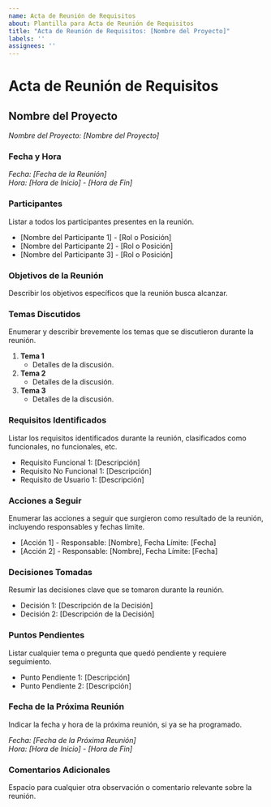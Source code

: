 ```yaml
---
name: Acta de Reunión de Requisitos
about: Plantilla para Acta de Reunión de Requisitos
title: "Acta de Reunión de Requisitos: [Nombre del Proyecto]"
labels: ''
assignees: ''
---
```

# Acta de Reunión de Requisitos

## Nombre del Proyecto
*Nombre del Proyecto: [Nombre del Proyecto]*

### Fecha y Hora
*Fecha: [Fecha de la Reunión]*  
*Hora: [Hora de Inicio] - [Hora de Fin]*

### Participantes
Listar a todos los participantes presentes en la reunión.

- [Nombre del Participante 1] - [Rol o Posición]
- [Nombre del Participante 2] - [Rol o Posición]
- [Nombre del Participante 3] - [Rol o Posición]

### Objetivos de la Reunión
Describir los objetivos específicos que la reunión busca alcanzar.

### Temas Discutidos
Enumerar y describir brevemente los temas que se discutieron durante la reunión.

1. **Tema 1**
   - Detalles de la discusión.
2. **Tema 2**
   - Detalles de la discusión.
3. **Tema 3**
   - Detalles de la discusión.

### Requisitos Identificados
Listar los requisitos identificados durante la reunión, clasificados como funcionales, no funcionales, etc.

- Requisito Funcional 1: [Descripción]
- Requisito No Funcional 1: [Descripción]
- Requisito de Usuario 1: [Descripción]

### Acciones a Seguir
Enumerar las acciones a seguir que surgieron como resultado de la reunión, incluyendo responsables y fechas límite.

- [Acción 1] - Responsable: [Nombre], Fecha Límite: [Fecha]
- [Acción 2] - Responsable: [Nombre], Fecha Límite: [Fecha]

### Decisiones Tomadas
Resumir las decisiones clave que se tomaron durante la reunión.

- Decisión 1: [Descripción de la Decisión]
- Decisión 2: [Descripción de la Decisión]

### Puntos Pendientes
Listar cualquier tema o pregunta que quedó pendiente y requiere seguimiento.

- Punto Pendiente 1: [Descripción]
- Punto Pendiente 2: [Descripción]

### Fecha de la Próxima Reunión
Indicar la fecha y hora de la próxima reunión, si ya se ha programado.

*Fecha: [Fecha de la Próxima Reunión]*  
*Hora: [Hora de Inicio] - [Hora de Fin]*

### Comentarios Adicionales
Espacio para cualquier otra observación o comentario relevante sobre la reunión.

